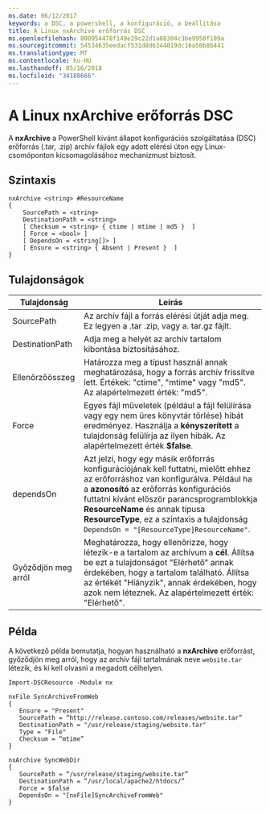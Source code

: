 ```yaml
---
ms.date: 06/12/2017
keywords: a DSC, a powershell, a konfiguráció, a beállítása
title: A Linux nxArchive erőforrás DSC
ms.openlocfilehash: 800954478f149e29c22d1a88304c3be9950f109a
ms.sourcegitcommit: 54534635eedacf531d8d6344019dc16a50b8b441
ms.translationtype: MT
ms.contentlocale: hu-HU
ms.lasthandoff: 05/16/2018
ms.locfileid: "34188666"
---
```

# <a name="dsc-for-linux-nxarchive-resource"></a>A Linux nxArchive erőforrás DSC

A **nxArchive** a PowerShell kívánt állapot konfigurációs szolgáltatása (DSC) erőforrás (.tar, .zip) archív fájlok egy adott elérési úton egy Linux-csomóponton kicsomagolásához mechanizmust biztosít.

## <a name="syntax"></a>Szintaxis

```
nxArchive <string> #ResourceName
{
    SourcePath = <string>
    DestinationPath = <string>
    [ Checksum = <string> { ctime | mtime | md5 }  ]
    [ Force = <bool> ]
    [ DependsOn = <string[]> ]
    [ Ensure = <string> { Absent | Present }  ]
}
```

## <a name="properties"></a>Tulajdonságok

|  Tulajdonság |  Leírás |
|---|---|
| SourcePath| Az archív fájl a forrás elérési útját adja meg. Ez legyen a .tar .zip, vagy a. tar.gz fájlt. |
| DestinationPath| Adja meg a helyét az archív tartalom kibontása biztosításához.|
| Ellenőrzőösszeg| Határozza meg a típust használ annak meghatározása, hogy a forrás archív frissítve lett. Értékek: "ctime", "mtime" vagy "md5". Az alapértelmezett érték: "md5".|
| Force| Egyes fájl műveletek (például a fájl felülírása vagy egy nem üres könyvtár törlése) hibát eredményez. Használja a **kényszerített** a tulajdonság felülírja az ilyen hibák. Az alapértelmezett érték **$false**.|
| dependsOn | Azt jelzi, hogy egy másik erőforrás konfigurációjának kell futtatni, mielőtt ehhez az erőforráshoz van konfigurálva. Például ha a **azonosító** az erőforrás konfigurációs futtatni kívánt először parancsprogramblokkja **ResourceName** és annak típusa **ResourceType**, ez a szintaxis a tulajdonság `DependsOn = "[ResourceType]ResourceName"`.|
| Győződjön meg arról| Meghatározza, hogy ellenőrizze, hogy létezik-e a tartalom az archívum a **cél**. Állítsa be ezt a tulajdonságot "Elérhető" annak érdekében, hogy a tartalom található. Állítsa az értékét "Hiányzik", annak érdekében, hogy azok nem léteznek. Az alapértelmezett érték: "Elérhető".|

## <a name="example"></a>Példa

A következő példa bemutatja, hogyan használható a **nxArchive** erőforrást, győződjön meg arról, hogy az archív fájl tartalmának neve `website.tar` létezik, és ki kell olvasni a megadott célhelyen.

```
Import-DSCResource -Module nx

nxFile SyncArchiveFromWeb
{
   Ensure = "Present"
   SourcePath = “http://release.contoso.com/releases/website.tar”
   DestinationPath = "/usr/release/staging/website.tar"
   Type = "File"
   Checksum = “mtime”
}

nxArchive SyncWebDir
{
   SourcePath = “/usr/release/staging/website.tar”
   DestinationPath = “/usr/local/apache2/htdocs/”
   Force = $false
   DependsOn = "[nxFile]SyncArchiveFromWeb"
}
```